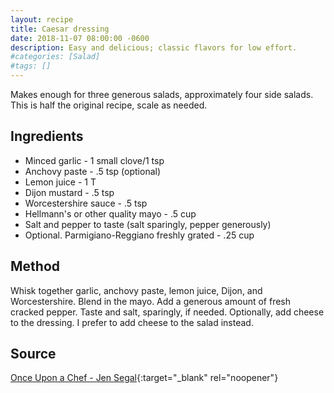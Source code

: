 ```yaml
---
layout: recipe
title: Caesar dressing
date: 2018-11-07 08:00:00 -0600
description: Easy and delicious; classic flavors for low effort.
#categories: [Salad]
#tags: []
---
```


Makes enough for three generous salads, approximately four side salads. This is half the original recipe, scale as needed.

## Ingredients
- Minced garlic - 1 small clove/1 tsp
- Anchovy paste - .5 tsp (optional)
- Lemon juice - 1 T
- Dijon mustard - .5 tsp
- Worcestershire sauce - .5 tsp
- Hellmann's or other quality mayo - .5 cup
- Salt and pepper to taste (salt sparingly, pepper generously)
- Optional. Parmigiano-Reggiano freshly grated - .25 cup

## Method
Whisk together garlic, anchovy paste, lemon juice, Dijon, and Worcestershire. Blend in the mayo. Add a generous amount of fresh cracked pepper. Taste and salt, sparingly, if needed. Optionally, add cheese to the dressing. I prefer to add cheese to the salad instead.

## Source 
[Once Upon a Chef - Jen Segal](https://www.onceuponachef.com/recipes/caesar-salad-dressing.html){:target="_blank" rel="noopener"}